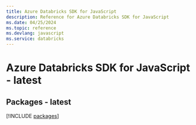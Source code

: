 ```yaml
---
title: Azure Databricks SDK for JavaScript
description: Reference for Azure Databricks SDK for JavaScript
ms.date: 04/25/2024
ms.topic: reference
ms.devlang: javascript
ms.service: databricks
---
```

# Azure Databricks SDK for JavaScript - latest
## Packages - latest
[!INCLUDE [packages](databricks-index.md)]